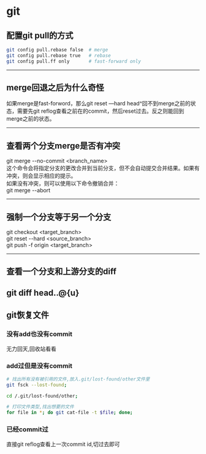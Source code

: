 # git

## 配置git pull的方式

```bash
git config pull.rebase false  # merge
git config pull.rebase true   # rebase
git config pull.ff only       # fast-forward only
```

---

## merge回退之后为什么奇怪

如果merge是fast-forword，那么git reset —hard head^回不到merge之前的状态，需要先git
reflog查看之前在的commit，然后reset过去。反之则能回到merge之前的状态。

---

## 查看两个分支merge是否有冲突

git merge --no-commit <branch_name>  
这个命令会将指定分支的更改合并到当前分支，但不会自动提交合并结果。如果有冲突，则会显示相应的提示。  
如果没有冲突，则可以使用以下命令撤销合并：  
git merge --abort

---

## 强制一个分支等于另一个分支

git checkout <target_branch>  
git reset --hard <source_branch>  
git push -f origin <target_branch>

---

## 查看一个分支和上游分支的diff

git diff head..@{u}
---

## git恢复文件

### 没有add也没有commit

无力回天,回收站看看

### add过但是没有commit

```bash
# 找出所有没有被引用的文件,放入.git/lost-found/other文件里
git fsck --lost-found;

cd /.git/lost-found/other;

# 打印文件类型,找出想要的文件
for file in *; do git cat-file -t $file; done;
```

### 已经commit过

直接git reflog查看上一次commit id,切过去即可